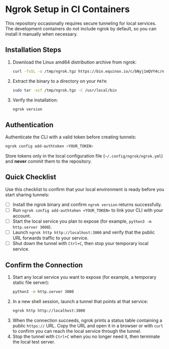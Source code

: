 # Ngrok Setup in CI Containers

This repository occasionally requires secure tunneling for local services. The development containers do not include ngrok by default, so you can install it manually when necessary.

## Installation Steps

1. Download the Linux amd64 distribution archive from ngrok:
   ```bash
   curl -fsSL -o /tmp/ngrok.tgz https://bin.equinox.io/c/bNyj1mQVY4c/ngrok-v3-stable-linux-amd64.tgz
   ```
2. Extract the binary to a directory on your `PATH`:
   ```bash
   sudo tar -xzf /tmp/ngrok.tgz -C /usr/local/bin
   ```
3. Verify the installation:
   ```bash
   ngrok version
   ```

## Authentication

Authenticate the CLI with a valid token before creating tunnels:

```bash
ngrok config add-authtoken <YOUR_TOKEN>
```

Store tokens only in the local configuration file (`~/.config/ngrok/ngrok.yml`) and **never** commit them to the repository.

## Quick Checklist

Use this checklist to confirm that your local environment is ready before you start sharing tunnels:

- [ ] Install the ngrok binary and confirm `ngrok version` returns successfully.
- [ ] Run `ngrok config add-authtoken <YOUR_TOKEN>` to link your CLI with your account.
- [ ] Start the local service you plan to expose (for example, `python3 -m http.server 3000`).
- [ ] Launch `ngrok http http://localhost:3000` and verify that the public URL forwards traffic to your service.
- [ ] Shut down the tunnel with `Ctrl+C`, then stop your temporary local service.

## Confirm the Connection

1. Start any local service you want to expose (for example, a temporary static file server):
   ```bash
   python3 -m http.server 3000
   ```
2. In a new shell session, launch a tunnel that points at that service:
   ```bash
   ngrok http http://localhost:3000
   ```
3. When the connection succeeds, ngrok prints a status table containing a public `https://` URL. Copy the URL and open it in a browser or with `curl` to confirm you can reach the local service through the tunnel.
4. Stop the tunnel with `Ctrl+C` when you no longer need it, then terminate the local test server.
